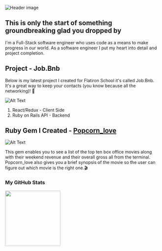 ![Header image](https://lh3.googleusercontent.com/PqoABITTGGT2QHXCt2-wN7mztq8rSiG_APAX2eGvK6qGG8QL72x0qtAojXlrVBgY79GN2HWWepq94LYyjUuIUuuZYy3fH2Z9OJb7dCscp1wJrBHbbygIibNdayYKVjBaVT6umjWknmI=w2400)



## This is only the start of something groundbreaking glad you dropped by
I'm a Full-Stack software engineer who uses code as a means to make progress in our world.
As a software engineer I put my heart into detail and project completion.


## Project - Job.Bnb  
Below is my latest project I created for Flatiron School it's called Job.Bnb.
It's a great way to keep your contacts (you know because all the networking)! 	:rocket:

 ![Alt Text](https://media.giphy.com/media/hjVJip0B6ZKHMe87Lv/giphy.gif) 
1. React/Redux - Client Side                                             
1. Ruby on Rails API - Backend

## Ruby Gem I Created - [Popcorn_love](https://rubygems.org/gems/popcorn_love)


![Alt Text](https://lh3.googleusercontent.com/AJRdUAuZuXV_YlediPEbv4RlqNP9BDjngPUGOxulJvKzGYbPlHiDs46wPPJyKc6r-iWE2Aw56hqOM8B2DTiiK6CUACoN_VA6371w3wVSmcnVeMt1Hc0kxGKnC_EMUQQgfBkQ6XKptAs=w2400)

This gem enables you to see a list of the top ten box office movies along with their weekend revenue and their overall gross all from the terminal.
Popcorn_love also gives you a brief synopsis of the movie so the user can figure out which movie is the right one.:clapper:

### My GitHub Stats
<img height="180em" src="https://github-readme-stats.vercel.app/api?username=shamellakin&show_icons=true&hide_border=true&&count_private=true&include_all_commits=true" />






<!--
**ShamelLakin/ShamelLakin** is a ✨ _special_ ✨ repository because its `README.md` (this file) appears on your GitHub profile.

Here are some ideas to get you started:

- 🔭 I’m currently working on ...
- 🌱 I’m currently learning ...
- 👯 I’m looking to collaborate on ...
- 🤔 I’m looking for help with ...
- 💬 Ask me about ...
- 📫 How to reach me: ...
- 😄 Pronouns: ...
- ⚡ Fun fact: ...
-->
